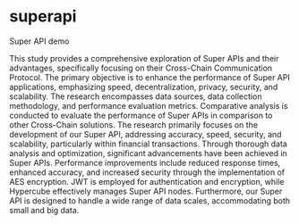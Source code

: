 # superapi
Super API demo

This study provides a comprehensive exploration of Super APIs and their advantages, specifically focusing on their Cross-Chain Communication Protocol. The primary objective is to enhance the performance of Super API applications, emphasizing speed, decentralization, privacy, security, and scalability. The research encompasses data sources, data collection methodology, and performance evaluation metrics. Comparative analysis is conducted to evaluate the performance of Super APIs in comparison to other Cross-Chain solutions. The research primarily focuses on the development of our Super API, addressing accuracy, speed, security, and scalability, particularly within financial transactions. Through thorough data analysis and optimization, significant advancements have been achieved in Super APIs. Performance improvements include reduced response times, enhanced accuracy, and increased security through the implementation of AES encryption. JWT is employed for authentication and encryption, while Hypercube effectively manages Super API nodes. Furthermore, our Super API is designed to handle a wide range of data scales, accommodating both small and big data.
